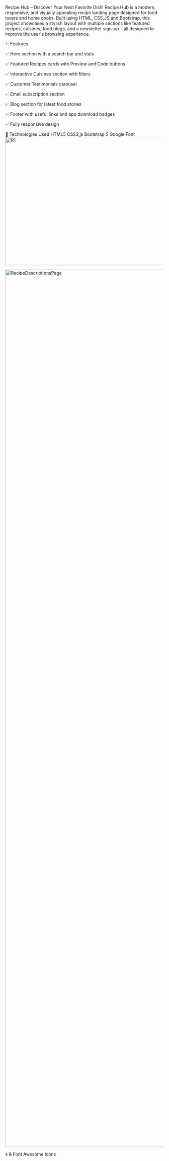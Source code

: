 Recipe Hub – Discover Your Next Favorite Dish!
Recipe Hub is a modern, responsive, and visually appealing recipe landing page designed for food lovers and home cooks. Built using HTML, CSS,JS and Bootstrap, this project showcases a stylish layout with multiple sections like featured recipes, cuisines, food blogs, and a newsletter sign-up – all designed to improve the user's browsing experience.

✨ Features

✅ Hero section with a search bar and stats

✅ Featured Recipes cards with Preview and Code buttons

✅ Interactive Cuisines section with filters

✅ Customer Testimonials carousel

✅ Email subscription section

✅ Blog section for latest food stories

✅ Footer with useful links and app download badges

✅ Fully responsive design

🔧 Technologies Used
HTML5
CSS3,js
Bootstrap 5
Google Font
<img width="692" height="408" alt="R1" src="https://github.com/user-attachments/assets/d4cabc02-6b93-436a-b357-99f9bc1edc69" />

<img width="1920" height="2791" alt="RecipeDescriptionsPage" src="https://github.com/user-attachments/assets/b8540717-a9a2-4b51-a261-8648add5c22b" />

s & Font Awesome Icons

